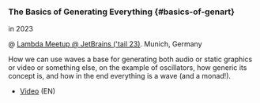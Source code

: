 ### The Basics of Generating Everything {#basics-of-genart}

in 2023

@ [Lambda Meetup @ JetBrains ('tail 23)](https://www.meetup.com/munich-lambda/events/296915834/). Munich, Germany

How we can use waves a base for generating both audio or static graphics or video or something else, on the example of oscillators, how generic its concept is, and how in the end everything is a wave (and a monad!).

- [Video](https://youtu.be/e9urkjHSgXY)  (EN)
